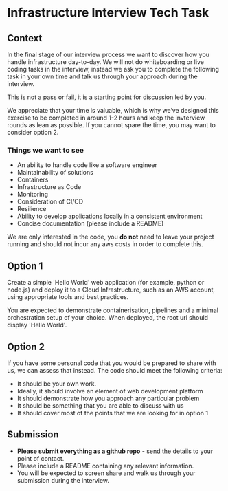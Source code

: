 # Infrastructure Interview Tech Task

## Context

In the final stage of our interview process we want to discover how you handle infrastructure day-to-day.
We will not do whiteboarding or live coding tasks in the interview, instead we ask you to complete the following task in your own time and talk us through your approach during the interview.

This is not a pass or fail, it is a starting point for discussion led by you.

We appreciate that your time is valuable, which is why we’ve designed this exercise to be completed in around 1-2 hours and keep the invterview rounds as lean as possible. If you cannot spare the time, you may want to consider option 2.


### Things we want to see

- An ability to handle code like a software engineer
- Maintainability of solutions
- Containers
- Infrastructure as Code
- Monitoring
- Consideration of CI/CD
- Resilience
- Ability to develop applications locally in a consistent environment
- Concise documentation (please include a README)

We are only interested in the code, you **do not** need to leave your project running and should not incur any aws costs in order to complete this.

## Option 1

Create a simple 'Hello World' web application (for example, python or node.js) and deploy it to a Cloud Infrastructure, such as an AWS account, using appropriate tools and best practices.

You are expected to demonstrate containerisation, pipelines and a minimal orchestration setup of your choice.  When deployed, the root url should display 'Hello World'.


## Option 2

If you have some personal code that you would be prepared to share with us, we can assess that instead.  The code should meet the following criteria:

- It should be your own work.
- Ideally, it should involve an element of web development platform
- It should demonstrate how you approach any particular problem
- It should be something that you are able to discuss with us
- It should cover most of the points that we are looking for in option 1

## Submission

- **Please submit everything as a github repo** - send the details to your point of contact.
- Please include a README containing any relevant information.
- You will be expected to screen share and walk us through your submission during the interview.